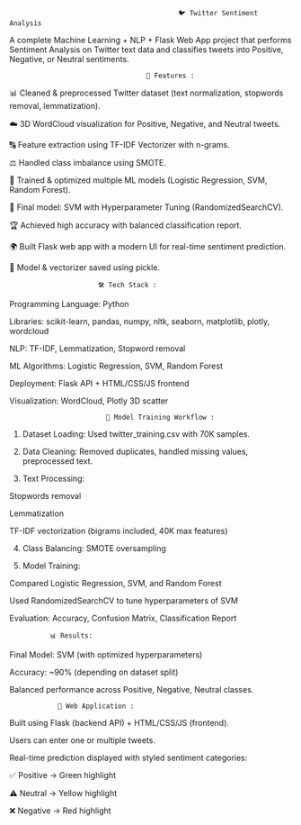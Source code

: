                                               🐦 Twitter Sentiment Analysis

A complete Machine Learning + NLP + Flask Web App project that performs Sentiment Analysis on Twitter text data and classifies tweets into Positive, Negative, or Neutral sentiments.

                                      🚀 Features : 

📊 Cleaned & preprocessed Twitter dataset (text normalization, stopwords removal, lemmatization).

☁️ 3D WordCloud visualization for Positive, Negative, and Neutral tweets.

🔠 Feature extraction using TF-IDF Vectorizer with n-grams.

⚖️ Handled class imbalance using SMOTE.

🤖 Trained & optimized multiple ML models (Logistic Regression, SVM, Random Forest).

🎯 Final model: SVM with Hyperparameter Tuning (RandomizedSearchCV).

🏆 Achieved high accuracy with balanced classification report.

🌍 Built Flask web app with a modern UI for real-time sentiment prediction.

💾 Model & vectorizer saved using pickle.

                          🛠️ Tech Stack :

Programming Language: Python

Libraries: scikit-learn, pandas, numpy, nltk, seaborn, matplotlib, plotly, wordcloud

NLP: TF-IDF, Lemmatization, Stopword removal

ML Algorithms: Logistic Regression, SVM, Random Forest

Deployment: Flask API + HTML/CSS/JS frontend

Visualization: WordCloud, Plotly 3D scatter

                            🔬 Model Training Workflow : 

1. Dataset Loading: Used twitter_training.csv with 70K samples.

2. Data Cleaning: Removed duplicates, handled missing values, preprocessed text.

3. Text Processing:

Stopwords removal

Lemmatization

TF-IDF vectorization (bigrams included, 40K max features)

4. Class Balancing: SMOTE oversampling

5. Model Training:

Compared Logistic Regression, SVM, and Random Forest

Used RandomizedSearchCV to tune hyperparameters of SVM

Evaluation: Accuracy, Confusion Matrix, Classification Report

              📊 Results:

Final Model: SVM (with optimized hyperparameters)

Accuracy: ~90% (depending on dataset split)

Balanced performance across Positive, Negative, Neutral classes.

                🎨 Web Application : 

Built using Flask (backend API) + HTML/CSS/JS (frontend).

Users can enter one or multiple tweets.

Real-time prediction displayed with styled sentiment categories:

✅ Positive → Green highlight

⚠️ Neutral → Yellow highlight

❌ Negative → Red highlight
